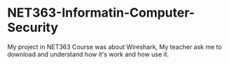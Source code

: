 # NET363-Informatin-Computer-Security
My project in NET363 Course was about Wireshark, My teacher ask me to download and understand how it's work and how use it.
